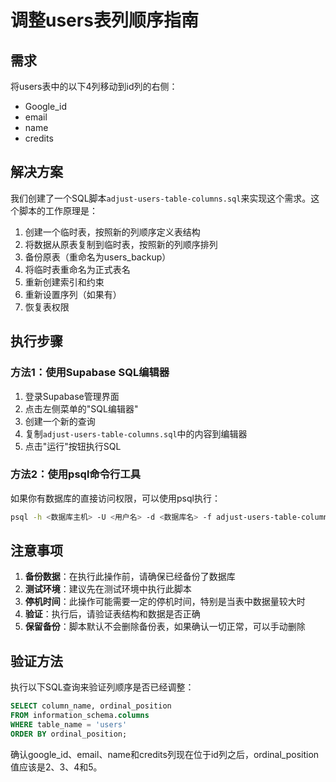 # 调整users表列顺序指南

## 需求
将users表中的以下4列移动到id列的右侧：
- Google_id
- email
- name
- credits

## 解决方案

我们创建了一个SQL脚本`adjust-users-table-columns.sql`来实现这个需求。这个脚本的工作原理是：

1. 创建一个临时表，按照新的列顺序定义表结构
2. 将数据从原表复制到临时表，按照新的列顺序排列
3. 备份原表（重命名为users_backup）
4. 将临时表重命名为正式表名
5. 重新创建索引和约束
6. 重新设置序列（如果有）
7. 恢复表权限

## 执行步骤

### 方法1：使用Supabase SQL编辑器

1. 登录Supabase管理界面
2. 点击左侧菜单的"SQL编辑器"
3. 创建一个新的查询
4. 复制`adjust-users-table-columns.sql`中的内容到编辑器
5. 点击"运行"按钮执行SQL

### 方法2：使用psql命令行工具

如果你有数据库的直接访问权限，可以使用psql执行：

```bash
psql -h <数据库主机> -U <用户名> -d <数据库名> -f adjust-users-table-columns.sql
```

## 注意事项

1. **备份数据**：在执行此操作前，请确保已经备份了数据库
2. **测试环境**：建议先在测试环境中执行此脚本
3. **停机时间**：此操作可能需要一定的停机时间，特别是当表中数据量较大时
4. **验证**：执行后，请验证表结构和数据是否正确
5. **保留备份**：脚本默认不会删除备份表，如果确认一切正常，可以手动删除

## 验证方法

执行以下SQL查询来验证列顺序是否已经调整：

```sql
SELECT column_name, ordinal_position
FROM information_schema.columns
WHERE table_name = 'users'
ORDER BY ordinal_position;
```

确认google_id、email、name和credits列现在位于id列之后，ordinal_position值应该是2、3、4和5。
